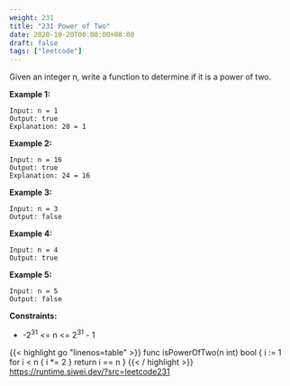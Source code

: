 ```yaml
---
weight: 231
title: "231 Power of Two"
date: 2020-10-20T00:00:00+08:00
draft: false
tags: ["leetcode"]
---
```


Given an integer n, write a function to determine if it is a power of two.

 

**Example 1:**
```
Input: n = 1
Output: true
Explanation: 20 = 1
```

**Example 2:**
```
Input: n = 16
Output: true
Explanation: 24 = 16
```

**Example 3:**
```
Input: n = 3
Output: false
```
**Example 4:**
```
Input: n = 4
Output: true
```
**Example 5:**
```
Input: n = 5
Output: false
 ```
**Constraints:**

- -2<sup>31</sup> <= n <= 2<sup>31</sup> - 1


<div class="tabs"></div>
<div class="tab-content">
<div id="golang" class="lang">
{{< highlight go "linenos=table" >}}
func isPowerOfTwo(n int) bool {
	i := 1
	for i < n {
		i *= 2
	}
	return i == n
}
{{< / highlight >}}
</div>
<div id="runtime" class="lang">
    <div class="code-link">
        <a href="https://runtime.siwei.dev/?src=leetcode231" target="_blank">https://runtime.siwei.dev/?src=leetcode231</a>
    </div>
</div>
</div>
